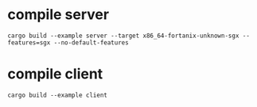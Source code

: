 
# compile server
`cargo build --example server --target x86_64-fortanix-unknown-sgx --features=sgx --no-default-features`

# compile client
`cargo build --example client`